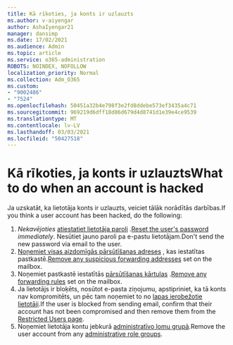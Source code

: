 ```yaml
---
title: Kā rīkoties, ja konts ir uzlauzts
ms.author: v-aiyengar
author: AshaIyengar21
manager: dansimp
ms.date: 17/02/2021
ms.audience: Admin
ms.topic: article
ms.service: o365-administration
ROBOTS: NOINDEX, NOFOLLOW
localization_priority: Normal
ms.collection: Adm_O365
ms.custom:
- "9002486"
- "7524"
ms.openlocfilehash: 50451a32b4e798f3e2fd8ddebe573ef3435a4c71
ms.sourcegitcommit: 969219d6dff18d86d679d4d8741d1e39e4ce9539
ms.translationtype: MT
ms.contentlocale: lv-LV
ms.lasthandoff: 03/03/2021
ms.locfileid: "50427518"
---
```

# <a name="what-to-do-when-an-account-is-hacked"></a><span data-ttu-id="82680-102">Kā rīkoties, ja konts ir uzlauzts</span><span class="sxs-lookup"><span data-stu-id="82680-102">What to do when an account is hacked</span></span>

<span data-ttu-id="82680-103">Ja uzskatāt, ka lietotāja konts ir uzlauzts, veiciet tālāk norādītās darbības.</span><span class="sxs-lookup"><span data-stu-id="82680-103">If you think a user account has been hacked, do the following:</span></span>

1. <span data-ttu-id="82680-104">*Nekavējoties* [atiestatiet lietotāja paroli](https://go.microsoft.com/fwlink/?linkid=2103704) .</span><span class="sxs-lookup"><span data-stu-id="82680-104">[Reset the user's password](https://go.microsoft.com/fwlink/?linkid=2103704) *immediately*.</span></span> <span data-ttu-id="82680-105">Nesūtiet jauno paroli pa e-pastu lietotājam.</span><span class="sxs-lookup"><span data-stu-id="82680-105">Don't send the new password via email to the user.</span></span>
1. <span data-ttu-id="82680-106">[Noņemiet visas aizdomīgās pārsūtīšanas adreses](https://go.microsoft.com/fwlink/?linkid=2103705) , kas iestatītas pastkastē.</span><span class="sxs-lookup"><span data-stu-id="82680-106">[Remove any suspicious forwarding addresses](https://go.microsoft.com/fwlink/?linkid=2103705) set on the mailbox.</span></span>
1. <span data-ttu-id="82680-107">Noņemiet pastkastē iestatītās [pārsūtīšanas kārtulas](https://go.microsoft.com/fwlink/?linkid=2103706) .</span><span class="sxs-lookup"><span data-stu-id="82680-107">[Remove any forwarding rules](https://go.microsoft.com/fwlink/?linkid=2103706) set on the mailbox.</span></span>
1. <span data-ttu-id="82680-108">Ja lietotājs ir bloķēts, nosūtot e-pasta ziņojumu, apstipriniet, ka tā konts nav kompromitēts, un pēc tam noņemiet to no [lapas ierobežotie lietotāji](https://go.microsoft.com/fwlink/?linkid=2103706).</span><span class="sxs-lookup"><span data-stu-id="82680-108">If the user is blocked from sending email, confirm that their account has not been compromised and then remove them from the [Restricted Users page](https://go.microsoft.com/fwlink/?linkid=2103706).</span></span>
1. <span data-ttu-id="82680-109">Noņemiet lietotāja kontu jebkurā [administratīvo lomu grupā](https://go.microsoft.com/fwlink/?linkid=2092294).</span><span class="sxs-lookup"><span data-stu-id="82680-109">Remove the user account from any [administrative role groups](https://go.microsoft.com/fwlink/?linkid=2092294).</span></span>